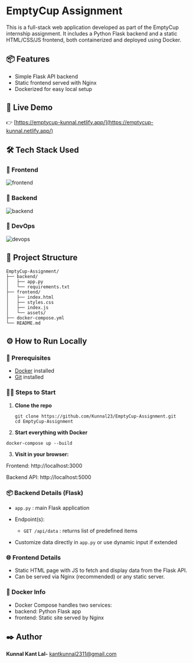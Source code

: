 
# EmptyCup Assignment

This is a full-stack web application developed as part of the EmptyCup internship assignment. It includes a Python Flask backend and a static HTML/CSS/JS frontend, both containerized and deployed using Docker.



## 📦 Features

- Simple Flask API backend
- Static frontend served with Nginx
- Dockerized for easy local setup



## 🚀 Live Demo

👉 [https://emptycup-kunnal.netlify.app/](https://emptycup-kunnal.netlify.app/)

## 🛠️ Tech Stack Used

### 🧩 Frontend
![frontend](https://skillicons.dev/icons?i=js,html,css)

### 🧪 Backend
![backend](https://skillicons.dev/icons?i=python)

### 🐳 DevOps
![devops](https://skillicons.dev/icons?i=docker)

## 📁 Project Structure

```
EmptyCup-Assignment/
├── backend/
│   ├── app.py
│   └── requirements.txt  
├── frontend/
│   ├── index.html
│   ├── styles.css
│   ├── index.js
│   └── assets/
├── docker-compose.yml 
└── README.md
```



## ⚙️ How to Run Locally

### 🔧 Prerequisites

- [Docker](https://www.docker.com/products/docker-desktop) installed
- [Git](https://git-scm.com/downloads) installed


### 🧑‍💻 Steps to Start

1. **Clone the repo**  
   ```
   git clone https://github.com/Kunnal23/EmptyCup-Assignment.git
   cd EmptyCup-Assignment
   ```

2. **Start everything with Docker**

```
docker-compose up --build
```

3. **Visit in your browser:**


Frontend: http://localhost:3000

Backend API: http://localhost:5000

### 📦 Backend Details (Flask)
- `app.py` : main Flask application

- Endpoint(s):
    - `GET /api/data` : returns list of predefined items

- Customize data directly in `app.py` or use dynamic input if extended

### 🌐 Frontend Details
- Static HTML page with JS to fetch and display data from the Flask API.
- Can be served via Nginx (recommended) or any static server.

### 🐳 Docker Info
- Docker Compose handles two services:
- backend: Python Flask app
- frontend: Static site served by Nginx

## ✒️ Author
**Kunnal Kant Lal-** 
[kantkunnal2311@gmail.com](mailto:kantkunnal2311@gmail.com)


